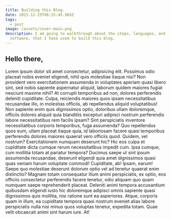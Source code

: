 ```yaml
---
title: Building this Blog.
date: 2021-12-25T06:25:45.965Z
tags:
  - post
image: /assets/cover-main.png
description: I am going to walkthrough about the steps, languages, and the
  software, that I have used to build this blog.
---
```



## Hello there,

Lorem ipsum dolor sit amet consectetur, adipisicing elit. Possimus odio placeat nobis eveniet eligendi, nihil quis molestiae itaque nisi? Non provident vero exercitationem assumenda in voluptates aperiam quasi libero sint, sed nobis sapiente aspernatur aliquid, laborum quidem maiores fugiat nesciunt maxime nihil? At corrupti temporibus ad non, dolores perferendis deleniti cupiditate. Culpa, reiciendis maiores quos ipsam necessitatibus recusandae illo, in molestias officiis, ab repellendus aliquid voluptatibus! Non sapiente enim quis dignissimos optio, doloribus ullam doloremque, officiis dolores aliquid quia blanditiis excepturi adipisci nostrum perferendis labore necessitatibus rem facilis ipsam? Sint perspiciatis inventore necessitatibus corporis temporibus, fuga assumenda? Quo repellendus quos eum, ullam placeat itaque quia, id laboriosam facere quasi temporibus perferendis dolores maiores quaerat vero officiis quod. Quidem, vel nostrum? Exercitationem numquam deserunt hic? Hic eos culpa et cupiditate dicta cumque rerum necessitatibus impedit cum. Ipsa cumque, cum mollitia totam at pariatur tempora? Ducimus saepe ut sint ipsum assumenda recusandae, deserunt eligendi quia amet dignissimos quasi quas veniam harum voluptate commodi! Cupiditate, ab! Ipsam, earum! Saepe quo molestiae deserunt dolorum optio vel ad tenetur quaerat enim distinctio? Magnam totam consequatur illum animi perspiciatis, ex optio, eos officiis consectetur perferendis facere tenetur, odio aliquam quo quam numquam saepe reprehenderit placeat. Deleniti animi tempora accusantium quibusdam eligendi iusto hic doloremque adipisci omnis sapiente quasi dignissimos quis mollitia, nisi ratione sunt ea asperiores. Atque, corporis quam in illum, ea cupiditate tempora quasi nostrum eveniet alias labore perspiciatis nulla nisi minus quos voluptas tenetur, expedita totam. Quae velit obcaecati animi sint harum iure. At!